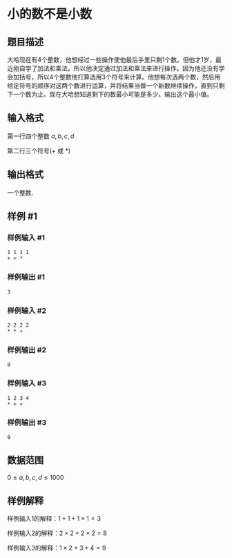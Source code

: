 # 小的数不是小数

## 题目描述

大哈现在有4个整数，他想经过一些操作使他最后手里只剩1个数。但他才1岁，最近刚自学了加法和乘法。所以他决定通过加法和乘法来进行操作。因为他还没有学会加括号，所以4个整数他打算选用3个符号来计算。他想每次选两个数，然后用给定符号的顺序对这两个数进行运算，并将结果当做一个新数继续操作，直到只剩下一个数为止。现在大哈想知道剩下的数最小可能是多少。输出这个最小值。

## 输入格式

第一行四个整数 $a,b,c,d$

第二行三个符号(+ 或 *)

## 输出格式

一个整数.

## 样例 #1

### 样例输入 #1

```
1 1 1 1
+ + *
```

### 样例输出 #1

```
3
```

### 样例输入 #2

```
2 2 2 2
* * +
```

### 样例输出 #2

```
8
```

### 样例输入 #3

```
1 2 3 4
* + +
```

### 样例输出 #3

```
9
```

## 数据范围

$0 \leq a,b,c,d \leq 1000$

## 样例解释

样例输入1的解释：$1 + 1 + 1 \times 1 = 3$

样例输入2的解释：$2 \times 2 + 2 \times 2 = 8$

样例输入3的解释：$1 \times 2 + 3 + 4 = 9$
